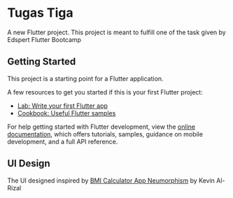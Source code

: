 # Tugas Tiga

A new Flutter project. This project is meant to fulfill one of the task given by Edspert Flutter Bootcamp

## Getting Started

This project is a starting point for a Flutter application.

A few resources to get you started if this is your first Flutter project:

- [Lab: Write your first Flutter app](https://docs.flutter.dev/get-started/codelab)
- [Cookbook: Useful Flutter samples](https://docs.flutter.dev/cookbook)

For help getting started with Flutter development, view the
[online documentation](https://docs.flutter.dev/), which offers tutorials,
samples, guidance on mobile development, and a full API reference.

## UI Design

The UI designed inspired by [BMI Calculator App Neumorphism](https://dribbble.com/shots/11368106-BMI-Calculator-App-Neumorphism) by Kevin Al-Rizal
